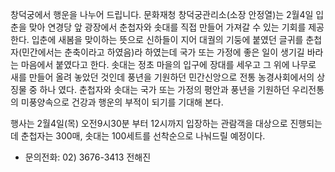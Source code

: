 창덕궁에서 행운을 나누어 드립니다. 문화재청 창덕궁관리소(소장 안정열)는 2월4일 입춘을 맞아 연경당 앞 광장에서 춘첩자와 솟대를 직접 만들어 가져갈 수 있는 기회를 제공한다. 입춘에 새봄을 맞이하는 뜻으로 신하들이 지어 대궐의 기둥에 붙였던 글귀를 춘첩자(민간에서는 춘축이라고 하였음)라 하였는데 국가 또는 가정에 좋은 일이 생기길 바라는 마음에서 붙였다고 한다. 솟대는 정초 마을의 입구에 장대를 세우고 그 위에 나무로 새를 만들어 올려 놓았던 것인데 풍년을 기원하던 민간신앙으로 전통 농경사회에서의 상징물 중 하나 였다. 춘첩자와 솟대는 국가 또는 가정의 평안과 풍년을 기원하던 우리전통의 미풍양속으로 건강과 행운의 부적이 되기를 기대해 본다.

행사는 2월4일(목) 오전9시30분 부터 12시까지 입장하는 관람객을 대상으로 진행되는데 춘첩자는 300매, 솟대는 100세트를 선착순으로 나눠드릴 예정이다.
- 문의전화: 02) 3676-3413 전해진